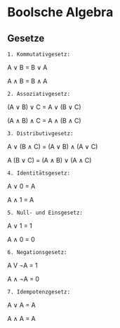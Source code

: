 # Boolsche Algebra

## Gesetze

``1. Kommutativgesetz:``

A ∨ B = B ∨ A

A ∧ B = B ∧ A


``2. Assoziativgesetz:``

(A ∨ B) ∨ C = A ∨ (B ∨ C)

(A ∧ B) ∧ C = A ∧ (B ∧ C)


``3. Distributivgesetz:``

A ∨ (B ∧ C) = (A ∨ B) ∧ (A ∨ C)

A (B ∨ C) = (A ∧ B) ∨ (A ∧ C)


``4. Identitätsgesetz:``

A ∨ 0 = A

A ∧ 1 = A


``5. Null- und Einsgesetz:``

A ∨ 1 = 1

A ∧ 0 = 0


``6. Negationsgesetz:``

A V ¬A = 1 

A ∧ ¬A = 0

``7. Idempotenzgesetz:``

A ∨ A = A

A ∧ A = A
